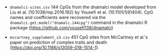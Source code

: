 
* `dnamalci-sites.csv` 144 CpGs from the dnamalci model developed from Liu et al. (10.1038/mp.2016.192) by Yousefi et al. (10.1101/591404). CpG names and coefficients were recovered via the `dnamalci.get.model("dnamalc.144cpg")` command in the dnamalci R package (https://github.com/yousefi138/dnamalci)


* `mccartney_supplement_s3.csv` 451 CpG sites from McCartney et al.'s paper on prediction of complex traits and death (https://doi.org/10.1186/s13059-018-1514-1).

